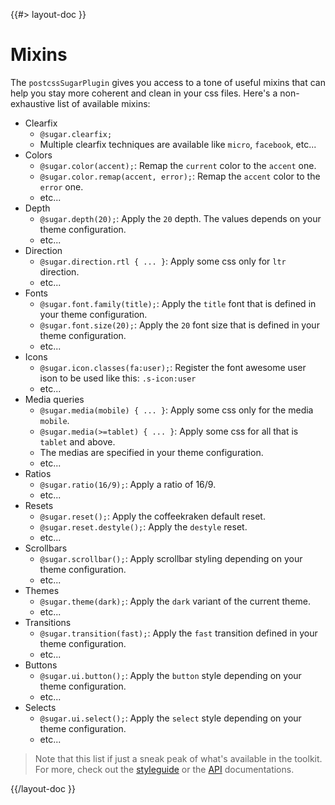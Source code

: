 <!--
/**
 * @name            Mixins
 * @namespace       doc.css
 * @type            Markdown
 * @platform        md
 * @status          stable
 * @menu            Documentation / CSS           /doc/css/mixins
 *
 * @since           2.0.0
 * @author    Olivier Bossel <olivier.bossel@gmail.com> (https://olivierbossel.com)
 */
-->

{{#> layout-doc }}

# Mixins

The `postcssSugarPlugin` gives you access to a tone of useful mixins that can help you stay more coherent and clean in your css files. Here's a non-exhaustive list of available mixins:

-   Clearfix
    -   `@sugar.clearfix;`
    -   Multiple clearfix techniques are available like `micro`, `facebook`, etc...
-   Colors
    -   `@sugar.color(accent);`: Remap the `current` color to the `accent` one.
    -   `@sugar.color.remap(accent, error);`: Remap the `accent` color to the `error` one.
    -   etc...
-   Depth
    -   `@sugar.depth(20);`: Apply the `20` depth. The values depends on your theme configuration.
    -   etc...
-   Direction
    -   `@sugar.direction.rtl { ... }`: Apply some css only for `ltr` direction.
    -   etc...
-   Fonts
    -   `@sugar.font.family(title);`: Apply the `title` font that is defined in your theme configuration.
    -   `@sugar.font.size(20);`: Apply the `20` font size that is defined in your theme configuration.
    -   etc...
-   Icons
    -   `@sugar.icon.classes(fa:user);`: Register the font awesome user ison to be used like this: `.s-icon:user`
    -   etc...
-   Media queries
    -   `@sugar.media(mobile) { ... }`: Apply some css only for the media `mobile`.
    -   `@sugar.media(>=tablet) { ... }`: Apply some css for all that is `tablet` and above.
    -   The medias are specified in your theme configuration.
    -   etc...
-   Ratios
    -   `@sugar.ratio(16/9);`: Apply a ratio of 16/9.
    -   etc...
-   Resets
    -   `@sugar.reset();`: Apply the coffeekraken default reset.
    -   `@sugar.reset.destyle();`: Apply the `destyle` reset.
    -   etc...
-   Scrollbars
    -   `@sugar.scrollbar();`: Apply scrollbar styling depending on your theme configuration.
    -   etc...
-   Themes
    -   `@sugar.theme(dark);`: Apply the `dark` variant of the current theme.
    -   etc...
-   Transitions
    -   `@sugar.transition(fast);`: Apply the `fast` transition defined in your theme configuration.
    -   etc...
-   Buttons
    -   `@sugar.ui.button();`: Apply the `button` style depending on your theme configuration.
    -   etc...
-   Selects
    -   `@sugar.ui.select();`: Apply the `select` style depending on your theme configuration.
    -   etc...

> Note that this list if just a sneak peak of what's available in the toolkit. For more, check out the [styleguide](/styleguide) or the [API](/api) documentations.

{{/layout-doc }}
